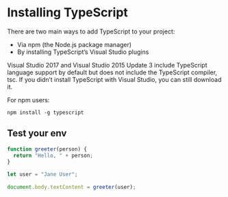 # Installing TypeScript
There are two main ways to add TypeScript to your project:

 - Via npm (the Node.js package manager)  
  - By installing TypeScript’s Visual Studio plugins

Visual Studio 2017 and Visual Studio 2015 Update 3 include TypeScript language support by default but does not include the TypeScript compiler, tsc. If you didn’t install TypeScript with Visual Studio, you can still download it.

For npm users:

```shell
npm install -g typescript
```


## Test your env

```TypeScript
function greeter(person) {
  return "Hello, " + person;
}
 
let user = "Jane User";
 
document.body.textContent = greeter(user);
```
